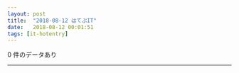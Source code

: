 ```yaml
---
layout: post
title:  "2018-08-12 はてぶIT"
date:   2018-08-12 00:01:51
tags: [it-hotentry]
---
```

0 件のデータあり

<hr>
